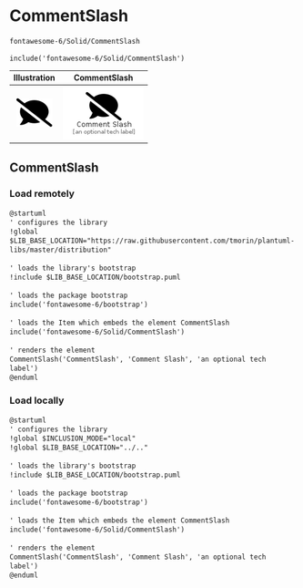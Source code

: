 # CommentSlash


```text
fontawesome-6/Solid/CommentSlash
```

```text
include('fontawesome-6/Solid/CommentSlash')
```



| Illustration | CommentSlash |
| :---: | :---: |
| ![illustration for Illustration](../../fontawesome-6/Solid/CommentSlash.png) | ![illustration for CommentSlash](../../fontawesome-6/Solid/CommentSlash.Local.png) |




## CommentSlash

### Load remotely
```plantuml
@startuml
' configures the library
!global $LIB_BASE_LOCATION="https://raw.githubusercontent.com/tmorin/plantuml-libs/master/distribution"

' loads the library's bootstrap
!include $LIB_BASE_LOCATION/bootstrap.puml

' loads the package bootstrap
include('fontawesome-6/bootstrap')

' loads the Item which embeds the element CommentSlash
include('fontawesome-6/Solid/CommentSlash')

' renders the element
CommentSlash('CommentSlash', 'Comment Slash', 'an optional tech label')
@enduml
```

### Load locally
```plantuml
@startuml
' configures the library
!global $INCLUSION_MODE="local"
!global $LIB_BASE_LOCATION="../.."

' loads the library's bootstrap
!include $LIB_BASE_LOCATION/bootstrap.puml

' loads the package bootstrap
include('fontawesome-6/bootstrap')

' loads the Item which embeds the element CommentSlash
include('fontawesome-6/Solid/CommentSlash')

' renders the element
CommentSlash('CommentSlash', 'Comment Slash', 'an optional tech label')
@enduml
```

